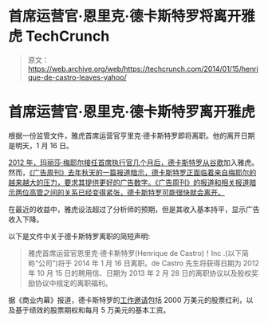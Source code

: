 # 首席运营官·恩里克·德卡斯特罗将离开雅虎 TechCrunch

> 原文：<https://web.archive.org/web/https://techcrunch.com/2014/01/15/henrique-de-castro-leaves-yahoo/>

# 首席运营官·恩里克·德卡斯特罗离开雅虎

根据一份监管文件，雅虎首席运营官亨里克·德卡斯特罗即将离职。他的离开日期是明天，1 月 16 日。

[2012 年，玛丽莎·梅耶尔接任首席执行官几个月后，德卡斯特罗从谷歌](https://web.archive.org/web/20221205110745/http://allthingsd.com/20121015/yahoo-confirms-hiring-of-googles-de-castro-as-coo-like-i-said/)加入雅虎。然而，[《广告周刊》去年秋天的一篇报道暗示，德卡斯特罗正面临着来自梅耶尔的越来越大的压力，要求其提供更好的广告数字。《广告周刊》的报道和相关报道暗示两位高管之间的关系已经变得紧张，德卡斯特罗可能很快就会离开。](https://web.archive.org/web/20221205110745/http://www.adweek.com/news/technology/pressure-mounts-yahoo-s-de-castro-152191)

在最近的收益中，雅虎设法超过了分析师的预期，但是其收入基本持平，显示广告收入下降。

以下是文件中关于德卡斯特罗离职的简短声明:

> 雅虎首席运营官恩里克·德卡斯特罗(Henrique de Castro)！Inc .(以下简称“公司”)将于 2014 年 1 月 16 日离职。de Castro 先生将获得日期为 2012 年 10 月 15 日的聘用信、日期为 2013 年 2 月 28 日的离职协议以及股权奖励协议中规定的离职福利。

据《商业内幕》报道，德卡斯特罗的[工作邀请](https://web.archive.org/web/20221205110745/http://www.sec.gov/Archives/edgar/data/1011006/000119312512423560/d424127dex101.htm)包括 2000 万美元的股票红利，以及基于绩效的股票期权和每月 5 万美元的基本工资。
